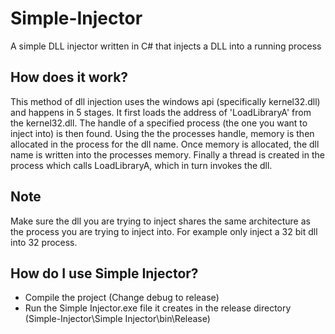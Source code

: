 # Simple-Injector
A simple DLL injector written in C# that injects a DLL into a running process

## How does it work?
This method of dll injection uses the windows api (specifically kernel32.dll) and happens in 5 stages. It first loads the address of 'LoadLibraryA' from the kernel32.dll. The handle of a specified process (the one you want to inject into) is then found. Using the the processes handle, memory is then allocated in the process for the dll name. Once memory is allocated, the dll name is written into the processes memory. Finally a thread is created in the process which calls LoadLibraryA, which in turn invokes the dll.

## Note
Make sure the dll you are trying to inject shares the same architecture as the process you are trying to inject into. For example only inject a 32 bit dll into 32 process. 

## How do I use Simple Injector?
* Compile the project (Change debug to release)
* Run the Simple Injector.exe file it creates in the release directory (Simple-Injector\Simple Injector\bin\Release)
